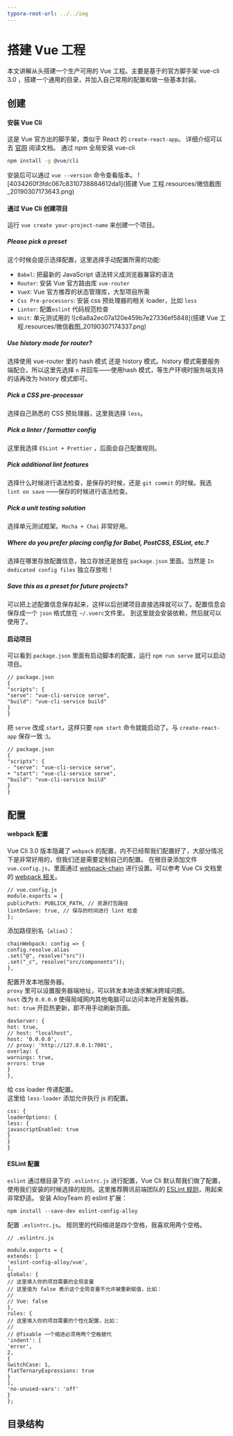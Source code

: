 ```yaml
---
typora-root-url: ../../img
---
```



# 搭建 Vue 工程
本文讲解从头搭建一个生产可用的 Vue 工程。主要是基于的官方脚手架 vue-cli 3.0 ，搭建一个通用的目录，并加入自己常用的配置和做一些基本封装。
## 创建
#### 安装 Vue Cli
这是 Vue 官方出的脚手架，类似于 React 的 `create-react-app`。
详细介绍可以去 [官网](https://cli.vuejs.org/zh/guide/) 阅读文档。
通过 npm 全局安装 vue-cli
``` bash
npm install -g @vue/cli
```
安装后可以通过 `vue --version` 命令查看版本。
![4034260f3fdc067c8310738884612da1](搭建 Vue 工程.resources/微信截图_20190307173643.png)

#### 通过 Vue Cli 创建项目
运行 `vue create your-project-name` 来创建一个项目。
##### Please pick a preset
这个时候会提示选择配置，这里选择手动配置所需的功能:
- `Babel`: 把最新的 JavaScript 语法转义成浏览器兼容的语法
- `Router`: 安装 Vue 官方路由库 `vue-router`
- `VueX`: Vue 官方推荐的状态管理库，大型项目所需
- `Css Pre-processors`: 安装 css 预处理器的相关 loader，比如 `less`
- `Linter`: 配置`eslint` 代码规范检查
- `Unit`: 单元测试用的
![c6a8a2ec07a120e459b7e27336ef5848](搭建 Vue 工程.resources/微信截图_20190307174337.png)
##### Use history mode for router?
选择使用 vue-router 里的 hash 模式 还是 history 模式。history 模式需要服务端配合，所以这里先选择 `n` 并回车——使用hash 模式，等生产环境时服务端支持的话再改为 history 模式即可。
##### Pick a CSS pre-processor
选择自己熟悉的 CSS 预处理器，这里我选择 `less`。
##### Pick a linter / formatter config
这里我选择 `ESLint + Prettier` ，后面会自己配置规则。
##### Pick additional lint features
选择什么时候进行语法检查，是保存的时候，还是 `git commit` 的时候。我选 `lint on save` ——保存的时候进行语法检查。
##### Pick a unit testing solution
选择单元测试框架。`Mocha + Chai` 非常好用。
##### Where do you prefer placing config for Babel, PostCSS, ESLint, etc.?
选择在哪里存放配置信息，独立存放还是放在 `package.json` 里面。当然是 `In dedicated config files` 独立存放啦！
##### Save this as a preset for future projects?
可以把上述配置信息保存起来，这样以后创建项目直接选择就可以了。配置信息会保存成一个 `json` 格式放在 `~/.vuerc`文件里。
到这里就会安装依赖，然后就可以使用了。
#### 启动项目
可以看到 `package.json` 里面有启动脚本的配置，运行 `npm run serve` 就可以启动项目。
```
// package.json
{
"scripts": {
"serve": "vue-cli-service serve",
"build": "vue-cli-service build"
}
}
```
把 `serve` 改成 `start`，这样只要 `npm start` 命令就能启动了。与 `create-react-app` 保存一致 :)。
```
// package.json
{
"scripts": {
- "serve": "vue-cli-service serve",
+ "start": "vue-cli-service serve",
"build": "vue-cli-service build"
}
}
```
## 配置
#### webpack 配置
Vue Cli 3.0 版本隐藏了 `webpack` 的配置，内不已经帮我们配置好了，大部分情况下是非常好用的，但我们还是需要定制自己的配置。
在根目录添加文件 `vue.config.js`，里面通过 [webpack-chain](https://github.com/mozilla-neutrino/webpack-chain) 进行设置。可以参考 Vue Cli 文档里的 [webpack 相关](https://cli.vuejs.org/zh/guide/webpack.html#%E7%AE%80%E5%8D%95%E7%9A%84%E9%85%8D%E7%BD%AE%E6%96%B9%E5%BC%8F)。
```
// vue.config.js
module.exports = {
publicPath: PUBLICK_PATH, // 资源打包路径
lintOnSave: true, // 保存的时间进行 lint 检查
};
```
添加路径别名（`alias`）：
```
chainWebpack: config => {
config.resolve.alias
.set("@", resolve("src"))
.set("_c", resolve("src/components"));
},
```
配置开发本地服务器。<br>
`proxy` 里可以设置服务器端地址，可以转发本地请求解决跨域问题。<br>
`host` 改为 `0.0.0.0` 使得局域网内其他电脑可以访问本地开发服务器。<br>
`hot: true` 开启热更新，即不用手动刷新页面。
```
devServer: {
hot: true,
// host: "localhost",
host: '0.0.0.0',
// proxy: 'http://127.0.0.1:7001',
overlay: {
warnings: true,
errors: true
}
},
```
给 css loader 传递配置。<br>
这里给 `less-loader` 添加允许执行 js 的配置。
```
css: {
loaderOptions: {
less: {
javascriptEnabled: true
}
}
}
```
#### ESLint 配置
`eslint` 通过根目录下的 `.eslintrc.js` 进行配置，Vue Cli 默认帮我们做了配置，使用我们安装的时候选择的规则。这里推荐腾讯前端团队的 [ESLint 规则](https://github.com/AlloyTeam/eslint-config-alloy)，用起来非常舒适。
安装 AlloyTeam 的 eslint 扩展：
```
npm install --save-dev eslint-config-alloy
```
配置 `.eslintrc.js`。
规则里的代码缩进是四个空格，我喜欢用两个空格。
```
// .eslintrc.js

module.exports = {
extends: [
'eslint-config-alloy/vue',
],
globals: {
// 这里填入你的项目需要的全局变量
// 这里值为 false 表示这个全局变量不允许被重新赋值，比如：
//
// Vue: false
},
rules: {
// 这里填入你的项目需要的个性化配置，比如：
//
// @fixable 一个缩进必须用两个空格替代
'indent': [
'error',
2,
{
SwitchCase: 1,
flatTernaryExpressions: true
}
],
'no-unused-vars': 'off'
}
};
```
## 目录结构


